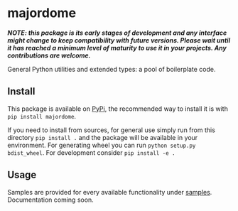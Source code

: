 # majordome

_**NOTE: this package is its early stages of development and any interface might change to keep compatibility with future versions. Please wait until it has reached a minimum level of maturity to use it in your projects. Any contributions are welcome.**_

General Python utilities and extended types: a pool of boilerplate code.

## Install

This package is available on [PyPi](https://pypi.org/project/majordome/), the recommended way to install it is with `pip install majordome`. 

If you need to install from sources, for general use simply run from this directory `pip install .` and the package will be available in your environment. For generating wheel you can run `python setup.py bdist_wheel`. For development consider `pip install -e .`

## Usage

Samples are provided for every available functionality under [samples](./samples/). Documentation coming soon.
